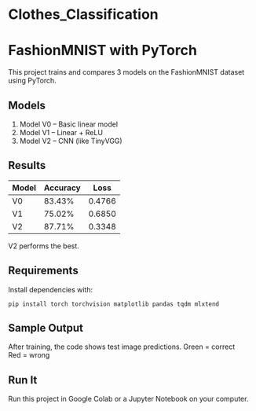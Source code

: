 # Clothes_Classification
FashionMNIST with PyTorch
==========================

This project trains and compares 3 models on the FashionMNIST dataset using PyTorch.

Models
------
1. Model V0 – Basic linear model  
2. Model V1 – Linear + ReLU  
3. Model V2 – CNN (like TinyVGG)

Results
-------
Model   | Accuracy | Loss
--------|----------|--------
V0      | 83.43%   | 0.4766
V1      | 75.02%   | 0.6850
V2      | 87.71%   | 0.3348

V2 performs the best.

Requirements
------------
Install dependencies with:

    pip install torch torchvision matplotlib pandas tqdm mlxtend

Sample Output
-------------
After training, the code shows test image predictions.
Green = correct  
Red = wrong

Run It
------
Run this project in Google Colab or a Jupyter Notebook on your computer.
